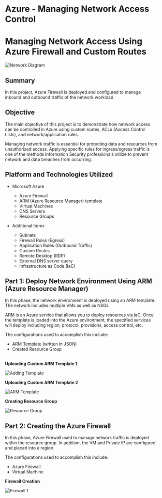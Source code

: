 # Azure - Managing Network Access Control

# Managing Network Access Using Azure Firewall and Custom Routes
![Network Diagram](https://i.imgur.com/qFwsRK0.png)

## Summary

In this project, Azure Firewall is deployed and configured to manage inbound and outbound traffic of the network workload.  

## Objective
The main objective of this project is to demonstrate how network access can be controlled in Azure using custom routes, ACLs (Access Control Lists), and network/application rules. 

Managing network traffic is essential for protecting data and resources from unauthorized access. Applying specific rules for ingress/egress traffic is one of the methods Information Security professionals utilize to prevent network and data breaches from occurring.   

## Platform and Technologies Utilized

- Microsoft Azure
  - Azure Firewall
  - ARM (Azure Resource Manager) template
  - Virtual Machines
  - DNS Servers
  - Resource Groups
  
- Additional Items
  - Subnets 
  - Firewall Rules (Egress)
  - Application Rules (Outbound Traffic)
  - Custom Routes 
  - Remote Desktop (RDP)
  - External DNS server query
  - Infrastructure as Code (IaC)

## Part 1: Deploy Network Environment Using ARM (Azure Resource Manager)

In this phase, the network environment is deployed using an ARM template. The network includes multiple VMs as well as NSGs. 

ARM is an Azure service that allows you to deploy resources via IaC. Once the template is loaded into the Azure environment, the specified services will deploy including region, protocol, provisions, access control, etc. 

The configurations used to accomplish this include: 

-	ARM Template (written in JSON)
-	Created Resource Group
<br/>
<b>Uploading Custom ARM Template 1</b>

![Adding Template](https://i.imgur.com/QSaBYBB.png)

<b>Uploading Custom ARM Template 2</b>

![ARM Template](https://i.imgur.com/2Kktm4N.png)

<b>Creating Resource Group</b>

![Resource Group](https://i.imgur.com/CqGrf5y.png)

## Part 2: Creating the Azure Firewall

In this phase, Azure Firewall used to manage network traffic is deployed within the resource group. In addition, the VM and Private IP are configured and placed into a region.

The configurations used to accomplish this include: 

-	Azure Firewall
-	Virtual Machine

<b>Firewall Creation</b>

![Firewall 1](https://i.imgur.com/T8p9iEs.png)
